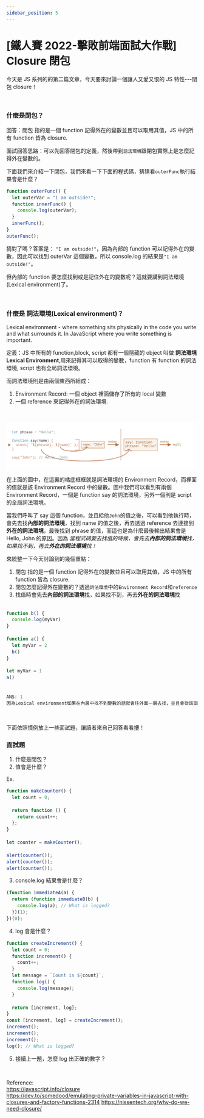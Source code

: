 ```yaml
---
sidebar_position: 5
---
```


# [鐵人賽 2022-擊敗前端面試大作戰] Closure 閉包

今天是 JS 系列的的第二篇文章，今天要來討論一個讓人又愛又恨的 JS 特性---閉包 closure！

&nbsp;

### 什麼是閉包？

回答：閉包 指的是一個 function 記得外在的變數並且可以取用其值，JS 中的所有 function 皆為 closure.

面試回答思路：可以先回答閉包的定義，然後帶到`語法環境`跟閉包實際上是怎麼記得外在變數的。

下面我們來介紹一下閉包，我們來看一下下面的程式碼，猜猜看`outerFunc`執行結果會是什麼？

```js
function outerFunc() {
  let outerVar = "I am outside!";
  function innerFunc() {
    console.log(outerVar);
  }
  innerFunc();
}
outerFunc();
```

猜對了嗎？答案是： `"I am outside!"`，因為內部的 function 可以記得外在的變數，因此可以找到 outerVar 這個變數，所以 console.log 的結果是`"I am outside!"`。

但內部的 function 要怎麼找到或是記住外在的變數呢？這就要講到詞法環境(Lexical environment)了。

&nbsp;

### 什麼是 詞法環境(Lexical environment)？

Lexical environment - where something sits physically in the code you write and what surrounds it. In JavaScript where you write something is important.

定義：JS 中所有的 function,block, script 都有一個隱藏的 object 叫做 **詞法環境 Lexical Environment**,用來記得其可以取得的變數，function 有 function 的詞法環境, script 也有全局詞法環境。

而詞法環境則是由兩個東西所組成：

1. Environment Record: 一個 object 裡面儲存了所有的 local 變數
2. 一個 reference 來記得外在的詞法環境.

&nbsp;

![closure2](./Img/closure2.png)

在上面的圖中，在這裏的橘底框框就是詞法環境的 Environment Record，而裡面的值就是該 Environment Record 中的變數。圖中我們可以看到有兩個 Environment Record，一個是 function say 的詞法環境，另外一個則是 script 的全局詞法環境。

當我們呼叫了 say 這個 function，並且給他`John`的值之後，可以看到他執行時，會先去找**內部的詞法環境**，找到 name 的值之後，再去透過 reference 去連接到**外在的詞法環境**，最後找到 phrase 的值，而這也是為什麼最後輸出結果會是 Hello, John 的原因。因為
_當程式碼要去找值的時候，會先去**內部的詞法環境**找，如果找不到，再去**外在的詞法環境**找！_

來統整一下今天討論到的幾個重點：

1. 閉包 指的是一個 function 記得外在的變數並且可以取用其值，JS 中的所有 function 皆為 closure.
2. 閉包怎麼記得外在變數的？透過`詞法環境`中的`Environment Record`和`reference`
3. 找值時會先去**內部的詞法環境**找，如果找不到，再去**外在的詞法環境**找

```js

function b() {
  console.log(myVar)
}

function a() {
  let myVar = 2
  b()
}

let myVar = 1
a()


ANS: 1
因為Lexical environment如果在內層中找不到變數的話就會往外面一層去找，並且會從該函式的位址開始往外找，像是在這裡，因為function b的外層就是global，所以function b會找到global裡面的myVar變數。

```

&nbsp;

下面依照慣例放上一些面試題，讓讀者來自己回答看看摟！

### 面試題

1. 什麼是閉包？
2. 值會是什麼？

Ex.

```js
function makeCounter() {
  let count = 0;

  return function () {
    return count++;
  };
}

let counter = makeCounter();

alert(counter());
alert(counter());
alert(counter());
```

3. console.log 結果會是什麼？

```js
(function immediateA(a) {
  return (function immediateB(b) {
    console.log(a); // What is logged?
  })(1);
})(0);
```

4. log 會是什麼？

```js
function createIncrement() {
  let count = 0;
  function increment() {
    count++;
  }
  let message = `Count is ${count}`;
  function log() {
    console.log(message);
  }

  return [increment, log];
}
const [increment, log] = createIncrement();
increment();
increment();
increment();
log(); // What is logged?
```

5. 接續上一題，怎麼 log 出正確的數字？

&nbsp;

Reference:  
https://javascript.info/closure  
https://dev.to/somedood/emulating-private-variables-in-javascript-with-closures-and-factory-functions-2314
https://nissentech.org/why-do-we-need-closure/
